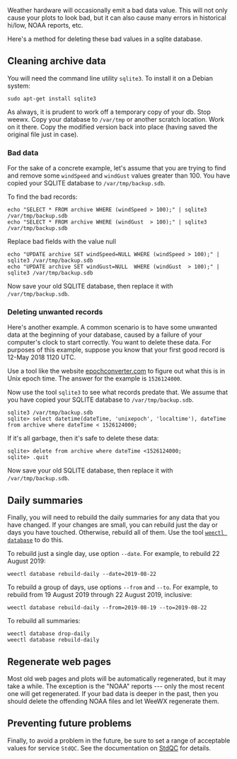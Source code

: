 Weather hardware will occasionally emit a bad data value. This will not only cause your plots to look bad, but it can also cause many errors in historical hi/low, NOAA reports, etc.

Here's a method for deleting these bad values in a sqlite database. 

## Cleaning archive data

You will need the command line utility `sqlite3`. To install it on a Debian system:

    sudo apt-get install sqlite3

As always, it is prudent to work off a temporary copy of your db.  Stop weewx.  Copy your database to `/var/tmp` or another scratch location.  Work on it there.  Copy the modified version back into place (having saved the original file just in case).

### Bad data

For the sake of a concrete example, let's assume that you are trying to find and remove some `windSpeed` and `windGust` values greater than 100. You have copied your SQLITE database to `/var/tmp/backup.sdb`.

To find the bad records:
~~~~~
echo "SELECT * FROM archive WHERE (windSpeed > 100);" | sqlite3 /var/tmp/backup.sdb
echo "SELECT * FROM archive WHERE (windGust  > 100);" | sqlite3 /var/tmp/backup.sdb
~~~~~

Replace bad fields with the value null
~~~~~
echo "UPDATE archive SET windSpeed=NULL WHERE (windSpeed > 100);" | sqlite3 /var/tmp/backup.sdb
echo "UPDATE archive SET windGust=NULL  WHERE (windGust  > 100);" | sqlite3 /var/tmp/backup.sdb
~~~~~

Now save your old SQLITE database, then replace it with `/var/tmp/backup.sdb`.

### Deleting unwanted records

Here's another example. A common scenario is to have some unwanted data at the beginning of your database, caused by a failure of 
your computer's clock to start correctly. You want to delete these data. For purposes of this example, suppose you know that your
first good record is 12-May 2018 1120 UTC.

Use a tool like the website [epochconverter.com](https://www.epochconverter.com/) to figure out what this is in Unix epoch time. The answer for the example is `1526124000`.

Now use the tool `sqlite3` to see what records predate that. We assume that you have copied your SQLITE database to `/var/tmp/backup.sdb`.

```shell
sqlite3 /var/tmp/backup.sdb
sqlite> select datetime(dateTime, 'unixepoch', 'localtime'), dateTime from archive where dateTime < 1526124000;
```

If it's all garbage, then it's safe to delete these data:

```shell
sqlite> delete from archive where dateTime <1526124000;
sqlite> .quit
```

Now save your old SQLITE database, then replace it with `/var/tmp/backup.sdb`.


## Daily summaries

Finally, you will need to rebuild the daily summaries for any data that you have
changed. If your changes are small, you can rebuild just the day or days you
have touched. Otherwise, rebuild all of them. Use the tool
[`weectl database`](https://www.weewx.com/docs/5.0/utilities/weectl-database)
to do this.

To rebuild just a single day, use option `--date`. For example, to rebuild 22 August 2019:

    weectl database rebuild-daily --date=2019-08-22

To rebuild a group of days, use options `--from` and `--to`. For example, to rebuild from 19 August 2019 through 22 August 2019, inclusive:

    weectl database rebuild-daily --from=2019-08-19 --to=2019-08-22

To rebuild all summaries:

    weectl database drop-daily
    weectl database rebuild-daily

## Regenerate web pages

Most old web pages and plots will be automatically regenerated, but it may take a while. The exception is
the "NOAA" reports --- only the most recent one will get regenerated. If your bad data is deeper in the
past, then you should delete the offending NOAA files and let WeeWX regenerate them.

## Preventing future problems

Finally, to avoid a problem in the future, be sure to set a range of acceptable
values for service `StdQC`. See the documentation on
[StdQC](https://www.weewx.com/docs/5.0/reference/weewx-options/stdqc/) for
details.
